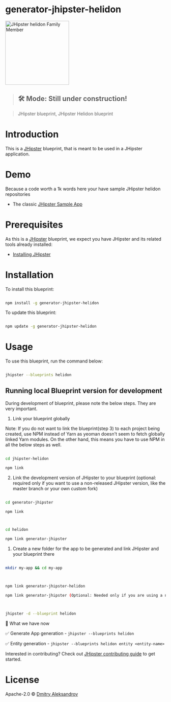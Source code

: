 # generator-jhipster-helidon


<img src="https://raw.githubusercontent.com/jhipster/jhipster-artwork/main/family/jhipster_family_member_3.png" alt="JHipster helidon Family Member" width=200 style="max-width:50%;">

> ## 🛠 Mode: Still under construction!

> JHipster blueprint, JHipster Helidon blueprint

# Introduction

This is a [JHipster](https://www.jhipster.tech/) blueprint, that is meant to be used in a JHipster application.

# Demo

Because a code worth a 1k words here your have sample JHipster helidon repositories

-   The classic [JHipster Sample App](https://github.com/jhipster/jhipster-sample-app-helidon)

# Prerequisites

As this is a [JHipster](https://www.jhipster.tech/) blueprint, we expect you have JHipster and its related tools already installed:

-   [Installing JHipster](https://www.jhipster.tech/installation/)

# Installation

To install this blueprint:

```bash

npm install -g generator-jhipster-helidon

```

To update this blueprint:

```bash

npm update -g generator-jhipster-helidon

```

# Usage

To use this blueprint, run the command below:

```bash

jhipster --blueprints helidon

```

## Running local Blueprint version for development

During development of blueprint, please note the below steps. They are very important.

1. Link your blueprint globally

Note: If you do not want to link the blueprint(step 3) to each project being created, use NPM instead of Yarn as yeoman doesn't seem to fetch globally linked Yarn modules. On the other hand, this means you have to use NPM in all the below steps as well.

```bash

cd jhipster-helidon

npm link

```

2. Link the development version of JHipster to your blueprint (optional: required only if you want to use a non-released JHipster version, like the master branch or your own custom fork)

```bash

cd generator-jhipster

npm link



cd helidon

npm link generator-jhipster

```

1. Create a new folder for the app to be generated and link JHipster and your blueprint there

```bash

mkdir my-app && cd my-app



npm link generator-jhipster-helidon

npm link generator-jhipster (Optional: Needed only if you are using a non-released JHipster version)



jhipster -d --blueprint helidon

```

🚦 What we have now

✅ Generate App generation - `jhipster --blueprints helidon`

✅ Entity generation - `jhipster --blueprints helidon entity <entity-name>`

Interested in contributing?
Check out [JHipster contributing guide](https://github.com/jhipster/generator-jhipster/blob/master/CONTRIBUTING.md) to get started.

# License

Apache-2.0 © [Dmitry Aleksandrov](https://github.com/dalexandrov)


